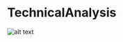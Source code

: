 # TechnicalAnalysis 
![alt text](https://travis-ci.org/qqdog1/TechnicalAnalysis.svg?branch=master)

